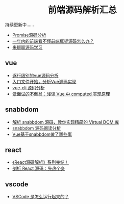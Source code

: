 <h1 align="center">前端源码解析汇总</h1>


持续更新中……


* [Promise源码分析](https://juejin.im/post/5c1cb4b0e51d455fb3109f48)
* [一年内的前端看不懂前端框架源码怎么办？](https://www.zhihu.com/question/350289336/answer/873350617)
* [来聊聊源码学习](https://juejin.im/post/5b18d2d7f265da6e410e0e20)

## vue
* [逐行级别的vue源码分析](https://github.com/HcySunYang/vue-design)
* [入口文件开始，分析Vue源码实现](https://juejin.im/post/5adead636fb9a07aaf34d794)
* [vue-cli 源码分析](https://github.com/KuangPF/vue-cli-analysis)
* [做面试的不倒翁：浅谈 Vue 中 computed 实现原理](https://juejin.im/post/5b98c4da6fb9a05d353c5fd7)

## snabbdom
* [解析 snabbdom 源码，教你实现精简的 Virtual DOM 库 ](https://github.com/creeperyang/blog/issues/33)
* [snabbdom 源码阅读分析](https://juejin.im/post/5b9200865188255c672e8cfd)
* [Vue基于snabbdom做了哪些事](https://juejin.im/post/5d1037e9e51d455d877e0d43)


## react
* [《React源码解析》系列完结！](https://juejin.im/post/5a84682ef265da4e83266cc4)
* [剖析 React 源码：先热个身](https://juejin.im/user/574f8d8d2e958a005fd4edac)


## vscode
* [VSCode 是怎么运行起来的？](https://www.barretlee.com/blog/2019/08/03/vscode-source-code-reading-notes/)



